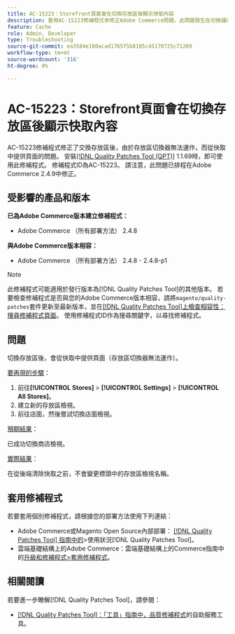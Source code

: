 ```yaml
---
title: AC-15223：Storefront頁面會在切換存放區後顯示快取內容
description: 套用AC-15223修補程式來修正Adobe Commerce問題，此問題發生在切換儲存後，頁面會從快取中顯示，且存放區未如預期切換。
feature: Cache
role: Admin, Developer
type: Troubleshooting
source-git-commit: ea3584e180acad1765f5b8105c45170725c71269
workflow-type: tm+mt
source-wordcount: '316'
ht-degree: 0%

---
```



# AC-15223：Storefront頁面會在切換存放區後顯示快取內容

AC-15223修補程式修正了交換存放區後，由於存放區切換器無法運作，而從快取中提供頁面的問題。 安裝[[!DNL Quality Patches Tool (QPT)]](/help/tools/quality-patches-tool/quality-patches-tool-to-self-serve-quality-patches.md) 1.1.69時，即可使用此修補程式。 修補程式ID為AC-15223。 請注意，此問題已排程在Adobe Commerce 2.4.9中修正。

## 受影響的產品和版本

**已為Adobe Commerce版本建立修補程式：**

* Adobe Commerce （所有部署方法） 2.4.8

**與Adobe Commerce版本相容：**

* Adobe Commerce （所有部署方法） 2.4.8 - 2.4.8-p1

>[!NOTE]
>
>此修補程式可能適用於發行版本為[!DNL Quality Patches Tool]的其他版本。 若要檢查修補程式是否與您的Adobe Commerce版本相容，請將`magento/quality-patches`套件更新至最新版本，並在[[!DNL Quality Patches Tool]上檢查相容性：搜尋修補程式頁面](https://experienceleague.adobe.com/tools/commerce-quality-patches/index.html)。 使用修補程式ID作為搜尋關鍵字，以尋找修補程式。

## 問題

切換存放區後，會從快取中提供頁面（存放區切換器無法運作）。

<u>要再現的步驟</u>：

1. 前往&#x200B;**[!UICONTROL Stores]** > **[!UICONTROL Settings]** > **[!UICONTROL All Stores]**。
2. 建立新的存放區檢視。
3. 前往店面，然後嘗試切換店面檢視。

<u>預期結果</u>：

已成功切換商店檢視。

<u>實際結果</u>：

在從後端清除快取之前，不會變更標頭中的存放區檢視名稱。

## 套用修補程式

若要套用個別修補程式，請根據您的部署方法使用下列連結：

* Adobe Commerce或Magento Open Source內部部署： [[!DNL Quality Patches Tool] 指南中的](/help/tools/quality-patches-tool/usage.md)>使用狀況[!DNL Quality Patches Tool]。
* 雲端基礎結構上的Adobe Commerce：雲端基礎結構上的Commerce指南中的[升級和修補程式>套用修補程式](https://experienceleague.adobe.com/docs/commerce-cloud-service/user-guide/develop/upgrade/apply-patches.html)。

## 相關閱讀

若要進一步瞭解[!DNL Quality Patches Tool]，請參閱：

* [[!DNL Quality Patches Tool]：「工具」指南中，品質修補程式](/help/tools/quality-patches-tool/quality-patches-tool-to-self-serve-quality-patches.md)的自助服務工具。
